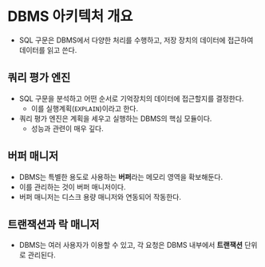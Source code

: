# DBMS 아키텍처 개요
- SQL 구문은 DBMS에서 다양한 처리를 수행하고, 저장 장치의 데이터에 접근하여 데이터를 읽고 쓴다.

## 쿼리 평가 엔진
- SQL 구문을 분석하고 어떤 순서로 기억장치의 데이터에 접근할지를 결정한다.
  - 이를 실행계획(`EXPLAIN`)이라고 한다.
- 쿼리 평가 엔진은 계획을 세우고 실행하는 DBMS의 핵심 모듈이다.
  - 성능과 관련이 매우 깊다.

## 버퍼 매니저
- DBMS는 특별한 용도로 사용하는 **버퍼**라는 메모리 영역을 확보해둔다.
- 이를 관리하는 것이 버퍼 매니저이다.
- 버퍼 매니저는 디스크 용량 매니저와 연동되어 작동한다.

## 트랜잭션과 락 매니저
- DBMS는 여러 사용자가 이용할 수 있고, 각 요청은 DBMS 내부에서 **트랜잭션** 단위로 관리된다.